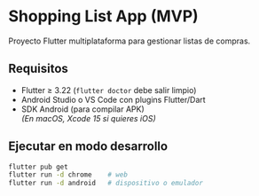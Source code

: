 # Shopping List App (MVP)

Proyecto Flutter multiplataforma para gestionar listas de compras.

## Requisitos
- Flutter ≥ 3.22 (`flutter doctor` debe salir limpio)
- Android Studio o VS Code con plugins Flutter/Dart
- SDK Android (para compilar APK)  
  *(En macOS, Xcode 15 si quieres iOS)*

## Ejecutar en modo desarrollo
```bash
flutter pub get
flutter run -d chrome    # web
flutter run -d android   # dispositivo o emulador
